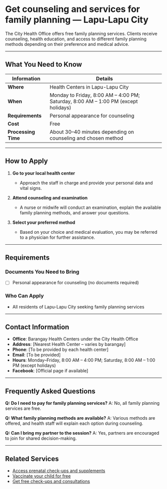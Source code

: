 # Get counseling and services for family planning — Lapu-Lapu City

The City Health Office offers free family planning services. Clients receive counseling, health education, and access to different family planning methods depending on their preference and medical advice.

---

## What You Need to Know

| Information         | Details                                                                            |
| ------------------- | ---------------------------------------------------------------------------------- |
| **Where**           | Health Centers in Lapu-Lapu City                                                   |
| **When**            | Monday to Friday, 8:00 AM – 4:00 PM; Saturday, 8:00 AM – 1:00 PM (except holidays) |
| **Requirements**    | Personal appearance for counseling                                                 |
| **Cost**            | Free                                                                               |
| **Processing Time** | About 30–40 minutes depending on counseling and chosen method                      |

---

## How to Apply

1. **Go to your local health center**
   - Approach the staff in charge and provide your personal data and vital signs.

2. **Attend counseling and examination**
   - A nurse or midwife will conduct an examination, explain the available family planning methods, and answer your questions.

3. **Select your preferred method**
   - Based on your choice and medical evaluation, you may be referred to a physician for further assistance.

---

## Requirements

### Documents You Need to Bring

- [ ] Personal appearance for counseling (no documents required)

### Who Can Apply

- All residents of Lapu-Lapu City seeking family planning services

---

## Contact Information

- **Office**: Barangay Health Centers under the City Health Office
- **Address**: [Nearest Health Center – varies by barangay]
- **Phone**: [To be provided by each health center]
- **Email**: [To be provided]
- **Hours**: Monday–Friday, 8:00 AM – 4:00 PM; Saturday, 8:00 AM – 1:00 PM (except holidays)
- **Facebook**: [Official page if available]

---

## Frequently Asked Questions

**Q: Do I need to pay for family planning services?**
A: No, all family planning services are free.

**Q: What family planning methods are available?**
A: Various methods are offered, and health staff will explain each option during counseling.

**Q: Can I bring my partner to the session?**
A: Yes, partners are encouraged to join for shared decision-making.

---

## Related Services

- [Access prenatal check-ups and supplements](/access-prenatal-check-ups-and-supplements)
- [Vaccinate your child for free](/vaccinate-your-child-for-free)
- [Get free check-ups and consultations](/get-free-check-ups-and-consultations)
